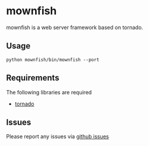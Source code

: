 mownfish
==========

mownfish is a web server framework based on tornado.

Usage
------------
```shell
python mownfish/bin/mownfish --port
```

Requirements
------------
The following libraries are required

* [tornado](http://github.com/facebook/tornado)

Issues
------

Please report any issues via [github issues](https://github.com/Ethan-Zhang/mownfish/issues)
